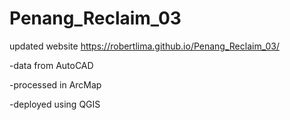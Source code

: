 # Penang_Reclaim_03
updated website
https://robertlima.github.io/Penang_Reclaim_03/

-data from AutoCAD

-processed in ArcMap

-deployed using QGIS
